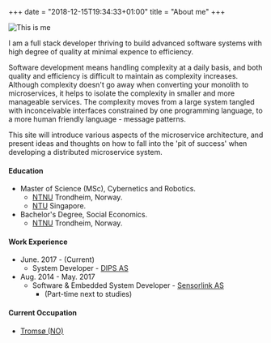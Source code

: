 +++
date = "2018-12-15T19:34:33+01:00"
title = "About me"
+++

![This is me][1]

I am a full stack developer thriving to build advanced software systems with high degree of quality at minimal expence to efficiency. 

Software development means handling complexity at a daily basis, and both quality and efficiency is difficult to maintain as complexity increases. Although complexity doesn't go away when converting your monolith to microservices, it helps to isolate the complexity in smaller and more manageable services. The complexity moves from a large system tangled with inconceivable interfaces constrained by one programming language, to a more human friendly language - message patterns. 

This site will introduce various aspects of the microservice architecture, and present ideas and thoughts on how to fall into the 'pit of success' when developing a distributed microservice system.

#### Education

* Master of Science (MSc), Cybernetics and Robotics.
    * [NTNU](https://www.ntnu.no/) Trondheim, Norway.
    * [NTU](https://www.ntu.edu.sg/) Singapore.
* Bachelor's Degree, Social Economics.
    * [NTNU](https://www.ntnu.no/) Trondheim, Norway.

#### Work Experience
* June. 2017 - (Current)
    * System Developer - [DIPS AS](https://www.dips.com/uk)
* Aug. 2014 - May. 2017
    * Software & Embedded System Developer - [Sensorlink AS](https://sensorlink.no/)
        * (Part-time next to studies)

#### Current Occupation
* [Tromsø (NO)](https://goo.gl/maps/4J7ZhFrjJWz)

[1]: /img/about_circle.png